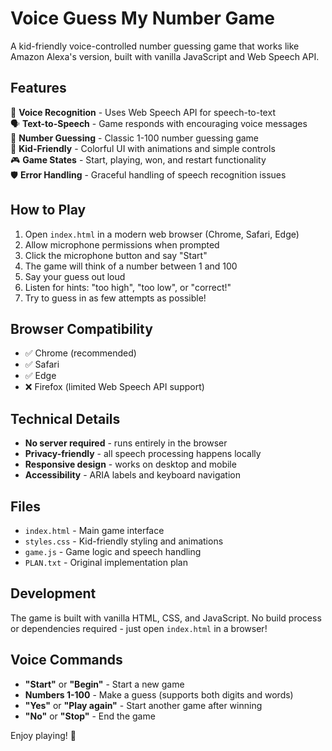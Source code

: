 # Voice Guess My Number Game

A kid-friendly voice-controlled number guessing game that works like Amazon Alexa's version, built with vanilla JavaScript and Web Speech API.

## Features

🎤 **Voice Recognition** - Uses Web Speech API for speech-to-text  
🗣️ **Text-to-Speech** - Game responds with encouraging voice messages  
🎯 **Number Guessing** - Classic 1-100 number guessing game  
👶 **Kid-Friendly** - Colorful UI with animations and simple controls  
🎮 **Game States** - Start, playing, won, and restart functionality  
🛡️ **Error Handling** - Graceful handling of speech recognition issues  

## How to Play

1. Open `index.html` in a modern web browser (Chrome, Safari, Edge)
2. Allow microphone permissions when prompted
3. Click the microphone button and say "Start"
4. The game will think of a number between 1 and 100
5. Say your guess out loud
6. Listen for hints: "too high", "too low", or "correct!"
7. Try to guess in as few attempts as possible!

## Browser Compatibility

- ✅ Chrome (recommended)
- ✅ Safari
- ✅ Edge
- ❌ Firefox (limited Web Speech API support)

## Technical Details

- **No server required** - runs entirely in the browser
- **Privacy-friendly** - all speech processing happens locally
- **Responsive design** - works on desktop and mobile
- **Accessibility** - ARIA labels and keyboard navigation

## Files

- `index.html` - Main game interface
- `styles.css` - Kid-friendly styling and animations  
- `game.js` - Game logic and speech handling
- `PLAN.txt` - Original implementation plan

## Development

The game is built with vanilla HTML, CSS, and JavaScript. No build process or dependencies required - just open `index.html` in a browser!

## Voice Commands

- **"Start"** or **"Begin"** - Start a new game
- **Numbers 1-100** - Make a guess (supports both digits and words)
- **"Yes"** or **"Play again"** - Start another game after winning
- **"No"** or **"Stop"** - End the game

Enjoy playing! 🎉